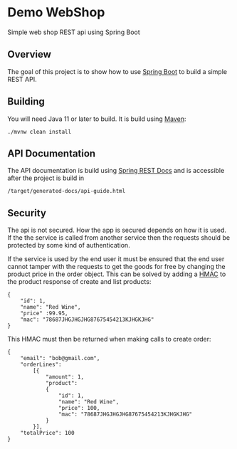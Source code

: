 # Demo WebShop
Simple web shop REST api using Spring Boot

## Overview

The goal of this project is to show how to use [Spring Boot][1] to build a simple REST API.

## Building

You will need Java 11 or later to build. It is build using [Maven][2]:

```
./mvnw clean install
```
## API Documentation

The API documentation is build using [Spring REST Docs][3] and is accessible after the project is build in 
```
/target/generated-docs/api-guide.html 
```

## Security

The api is not secured. How the app is secured depends on how it is used. If the the service is called 
from another service then the requests should be protected by some kind of authentication. 

If the service 
is used by the end user it must be ensured that the end user cannot tamper with the requests to get the 
goods for free by changing the product price in the order object. This can be solved by adding a [HMAC][4]
to the product response of create and list products:

```
{
    "id": 1,
    "name": "Red Wine",
    "price" :99.95,
    "mac": "78687JHGJHGJHG87675454213KJHGKJHG"
}
```
This HMAC must then be returned when making calls to create order:

```
{
    "email": "bob@gmail.com",
    "orderLines":
        [{
            "amount": 1,
            "product":
            {
                "id": 1,
                "name": "Red Wine",
                "price": 100,
                "mac": "78687JHGJHGJHG87675454213KJHGKJHG"
            }
        }],
    "totalPrice": 100
}
```  


[1]: https://spring.io/projects/spring-boot
[2]: https://maven.apache.org/
[3]: https://spring.io/projects/spring-restdocs
[4]: https://en.wikipedia.org/wiki/HMAC